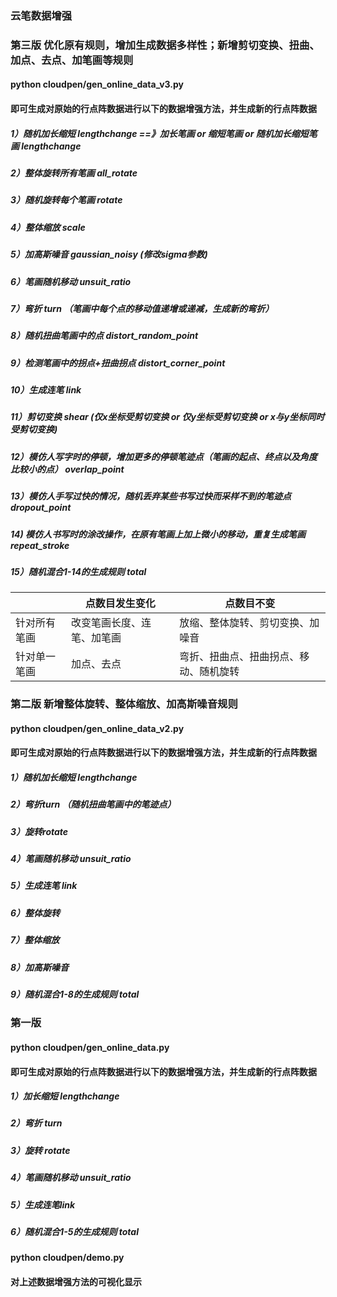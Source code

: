 ### 云笔数据增强

### 第三版 优化原有规则，增加生成数据多样性；新增剪切变换、扭曲、加点、去点、加笔画等规则
#### python cloudpen/gen_online_data_v3.py
#### 即可生成对原始的行点阵数据进行以下的数据增强方法，并生成新的行点阵数据
##### 1）随机加长缩短 lengthchange ==》加长笔画 or 缩短笔画 or 随机加长缩短笔画 lengthchange
##### 2）整体旋转所有笔画 all_rotate
##### 3）随机旋转每个笔画 rotate
##### 4）整体缩放 scale
##### 5）加高斯噪音 gaussian_noisy (修改sigma参数)
##### 6）笔画随机移动 unsuit_ratio
##### 7）弯折 turn （笔画中每个点的移动值递增或递减，生成新的弯折）
##### 8）随机扭曲笔画中的点 distort_random_point
##### 9）检测笔画中的拐点+扭曲拐点 distort_corner_point
##### 10）生成连笔 link 
##### 11）剪切变换 shear (仅x坐标受剪切变换 or 仅y坐标受剪切变换 or x与y坐标同时受剪切变换)
##### 12）模仿人写字时的停顿，增加更多的停顿笔迹点（笔画的起点、终点以及角度比较小的点） overlap_point
##### 13）模仿人手写过快的情况，随机丢弃某些书写过快而采样不到的笔迹点 dropout_point
##### 14) 模仿人书写时的涂改操作，在原有笔画上加上微小的移动，重复生成笔画 repeat_stroke
##### 15）随机混合1-14的生成规则 total

|  | 点数目发生变化 | 点数目不变 
|---|---|---|
| 针对所有笔画 | 改变笔画长度、连笔、加笔画 | 放缩、整体旋转、剪切变换、加噪音 |
| 针对单一笔画 | 加点、去点 | 弯折、扭曲点、扭曲拐点、移动、随机旋转 |

### 第二版 新增整体旋转、整体缩放、加高斯噪音规则
#### python cloudpen/gen_online_data_v2.py
#### 即可生成对原始的行点阵数据进行以下的数据增强方法，并生成新的行点阵数据
##### 1）随机加长缩短 lengthchange
##### 2）弯折turn （随机扭曲笔画中的笔迹点）
##### 3）旋转rotate
##### 4）笔画随机移动 unsuit_ratio
##### 5）生成连笔 link
##### 6）整体旋转
##### 7）整体缩放
##### 8）加高斯噪音
##### 9）随机混合1-8的生成规则 total

### 第一版
#### python cloudpen/gen_online_data.py
#### 即可生成对原始的行点阵数据进行以下的数据增强方法，并生成新的行点阵数据
##### 1）加长缩短 lengthchange
##### 2）弯折 turn
##### 3）旋转 rotate
##### 4）笔画随机移动 unsuit_ratio
##### 5）生成连笔link
##### 6）随机混合1-5的生成规则 total

#### python cloudpen/demo.py
#### 对上述数据增强方法的可视化显示




